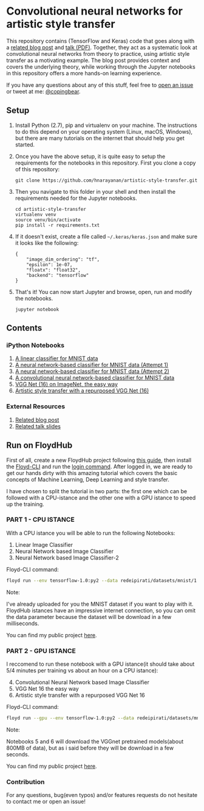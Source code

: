 # Convolutional neural networks for artistic style transfer

This repository contains (TensorFlow and Keras) code that goes along
with a [related blog post][blog-post] and [talk
(PDF)][talk-slides]. Together, they act as a systematic look at
convolutional neural networks from theory to practice, using artistic
style transfer as a motivating example. The blog post provides context
and covers the underlying theory, while working through the Jupyter
notebooks in this repository offers a more hands-on learning
experience.

If you have any questions about any of this stuff, feel free to [open
an issue][support-issue] or tweet at me: [@copingbear][twitter].

## Setup

1. Install Python (2.7), pip and virtualenv on your machine. The
instructions to do this depend on your operating system (Linux, macOS,
Windows), but there are many tutorials on the internet that should
help you get started.

2. Once you have the above setup, it is quite easy to setup the
requirements for the notebooks in this repository. First you clone a
copy of this repository:

   ````
   git clone https://github.com/hnarayanan/artistic-style-transfer.git
   ````

3. Then you navigate to this folder in your shell and then install the
requirements needed for the Jupyter notebooks.

   ````
   cd artistic-style-transfer
   virtualenv venv
   source venv/bin/activate
   pip install -r requirements.txt
   ````

4. If it doesn't exist, create a file called `~/.keras/keras.json` and
make sure it looks like the following:

   ````
   {
       "image_dim_ordering": "tf",
       "epsilon": 1e-07,
       "floatx": "float32",
       "backend": "tensorflow"
   }
   ````

5. That's it! You can now start Jupyter and browse, open, run and
modify the notebooks.

   ````
   jupyter notebook
   ````

## Contents

### iPython Notebooks

1. [A linear classifier for MNIST data][linear-mnist]
2. [A neural network-based classifier for MNIST data (Attempt 1)][neural-mnist-1]
3. [A neural network-based classifier for MNIST data (Attempt 2)][neural-mnist-2]
4. [A convolutional neural network-based classifier for MNIST data][convnet-mnist]
5. [VGG Net (16) on ImageNet, the easy way][vggnet-imagenet]
6. [Artistic style transfer with a repurposed VGG Net (16)][style-transfer]

### External Resources

1. [Related blog post][blog-post]
2. [Related talk slides][talk-slides]


[blog-post]: https://harishnarayanan.org/writing/artistic-style-transfer/
[talk-slides]: https://www.dropbox.com/s/969r7dj5nlboh7v/slides.pdf?dl=1
[support-issue]: https://github.com/hnarayanan/artistic-style-transfer/issues
[twitter]: https://twitter.com/copingbear
[linear-mnist]: notebooks/1_Linear_Image_Classifier.ipynb
[neural-mnist-1]: notebooks/2_Neural_Network-based_Image_Classifier-1.ipynb
[neural-mnist-2]: notebooks/3_Neural_Network-based_Image_Classifier-2.ipynb
[convnet-mnist]: notebooks/4_Convolutional_Neural_Network-based_Image_Classifier.ipynb
[vggnet-imagenet]: notebooks/5_VGG_Net_16_the_easy_way.ipynb
[style-transfer]: notebooks/6_Artistic_style_transfer_with_a_repurposed_VGG_Net_16.ipynb


## Run on FloydHub

First of all, create a new FloydHub project following [this guide](http://docs.floydhub.com/guides/basics/create_new/), then install the [Floyd-CLI](http://docs.floydhub.com/guides/basics/install/) and run the [login command](http://docs.floydhub.com/guides/basics/login/). After logged in, we are ready to get our hands dirty with this amazing tutorial which covers the basic concepts of Machine Learning, Deep Learning and style transfer.

I have chosen to split the tutorial in two parts: the first one which can be followed with a CPU-istance and the other one with a GPU istance to speed up the training.

### PART 1 - CPU ISTANCE

With a CPU istance you will be able to run the following Notebooks:

1. Linear Image Classifier
2. Neural Network based Image Classifier
3. Neural Network based Image Classifier-2

Floyd-CLI command:

```bash
floyd run --env tensorflow-1.0:py2 --data redeipirati/datasets/mnist/1 --mode jupyter
```

Note:

I've already uploaded for you the MNIST dataset if you want to play with it. FloydHub istances have an impressive internet connection, so you can omit the data parameter because the dataset will be download in a few milliseconds.

You can find my public project [here](https://www.floydhub.com/redeipirati/projects/artistic-style-transfer/1).

### PART 2 - GPU ISTANCE

I reccomend to run these notebook with a GPU istance(it should take about 5/4 minutes per training vs about an hour on a CPU istance):

4. Convolutional Neural Network based Image Classifier
5. VGG Net 16 the easy way
6. Artistic style transfer with a repurposed VGG Net 16

Floyd-CLI command:

```bash
floyd run --gpu --env tensorflow-1.0:py2 --data redeipirati/datasets/mnist/1 --mode jupyter
```

Note:

Notebooks 5 and 6 will download the VGGnet pretrained models(about 800MB of data), but as i said before they will be download in a few seconds.

You can find my public project [here](https://www.floydhub.com/redeipirati/projects/artistic-style-transfer/2).

### Contribution

For any questions, bug(even typos) and/or features requests do not hesitate to contact me or open an issue!
